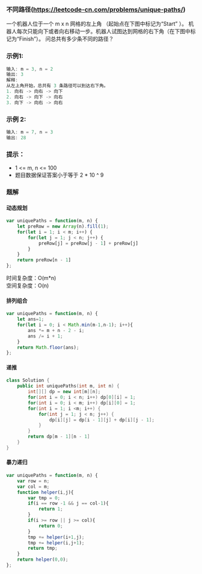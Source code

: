 ### 不同路径(https://leetcode-cn.com/problems/unique-paths/)
一个机器人位于一个 m x n 网格的左上角 （起始点在下图中标记为“Start” ）。
机器人每次只能向下或者向右移动一步。机器人试图达到网格的右下角（在下图中标记为“Finish”）。
问总共有多少条不同的路径？
### 示例1:
```js
输入: m = 3, n = 2
输出: 3
解释:
从左上角开始，总共有 3 条路径可以到达右下角。
1. 向右 -> 向右 -> 向下
2. 向右 -> 向下 -> 向右
3. 向下 -> 向右 -> 向右
```
### 示例 2:
```js
输入: m = 7, n = 3
输出: 28
```
### 提示：
- 1 <= m, n <= 100
- 题目数据保证答案小于等于 2 * 10 ^ 9

### 题解
#### 动态规划
```js
var uniquePaths = function(m, n) {
    let preRow = new Array(n).fill(1);
    for(let i = 1; i < m; i++) {
        for(let j = 1; j < n; j++) {
            preRow[j] = preRow[j - 1] + preRow[j]
        }
    }
    return preRow[n - 1]
};
```
时间复杂度：O(m*n)   
空间复杂度：O(n)
#### 排列组合
```js
var uniquePaths = function(m, n) {
    let ans=1;
    for(let i = 0; i < Math.min(m-1,n-1); i++){            
        ans *= m + n - 2 - i;
        ans /= i + 1;           
    }
    return Math.floor(ans);
};
```
#### 递推
```C++
class Solution {
    public int uniquePaths(int m, int n) {
        int[][] dp = new int[m][n];
        for(int i = 0; i < n; i++) dp[0][i] = 1;
        for(int i = 0; i < m; i++) dp[i][0] = 1;
        for(int i = 1; i <m; i++) {
            for(int j = 1; j < n; j++) {
                dp[i][j] = dp[i - 1][j] + dp[i][j - 1];
            }
        }
        return dp[m - 1][n - 1]
    }
}
```
#### 暴力递归
```js
var uniquePaths = function(m, n) {
    var row = n;
    var col = m;
    function helper(i,j){
        var tmp = 0;
        if(i == row -1 && j == col-1){
            return 1;
        }
        if(i >= row || j >= col){
            return 0;
        }
        tmp += helper(i+1,j);
        tmp += helper(i,j+1);
        return tmp;
    }
    return helper(0,0);
};
```
